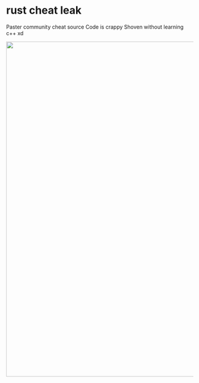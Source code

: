 # rust cheat leak

Paster community cheat source Code is crappy Shoven without learning c++ xd

<img width=900 src="https://github.com/ReFo0/alientcheatsleak/unknown.jpg">
